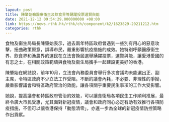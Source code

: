 ```yaml
---
layout: post
title: 陳肇始籲醫療衞生及飲食界等踴躍投票選賢與能
date: 2021-12-12 09:54:29.000000000 +08:00
link: https://news.rthk.hk/rthk/ch/component/k2/1623829-20211212.htm
categories: rthk
---
```


食物及衞生局局長陳肇始表示，過去兩年特區政府曾遇到一些別有用心的惡意攻擊，扭曲政策原意，誤導市民，嚴重影響抗疫措施的成效。她特別呼籲醫療衞生界、飲食界和漁農界的選民在立法會換屆選舉踴躍投票，選賢與能，讓愛港愛國的有志之士，在相關政策範疇與食物及衞生局攜手一起建設更美好的香港。

陳肇始在網誌說，前年10月，立法會內務委員會舉行多次會議均未能選出正、副主席，令特區政府不少立法工作受阻。不斷的議會內耗，不必要、非理性的爭拗，嚴重影響議會和特區政府管治的效能，讓各項關乎重要民生事項的工作大受影響。

她說，提高議會和特區政府管治的效能，可以讓食衞局各項民生工作順利推展，最終令廣大市民受惠，尤其面對新冠疫情，議會和政府同心必定有助有效推行各項防疫措施，不但可以讓香港保持「動態清零」，亦進一步為全球的新冠疫情防控策略作出貢獻。
